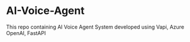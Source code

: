 # AI-Voice-Agent
This repo containing AI Voice Agent System developed using Vapi, Azure OpenAI, FastAPI
